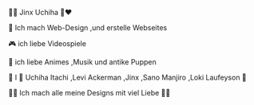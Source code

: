 💙💜 Jinx Uchiha 🖤❤

🎈 Ich mach Web-Design ,und erstelle Webseites

🎮 ich liebe Videospiele

🎀 ich liebe Animes ,Musik und antike Puppen

🦖 I 💖 Uchiha Itachi ,Levi Ackerman ,Jinx ,Sano Manjiro ,Loki Laufeyson 💚
 
💖🧸 Ich mach alle meine Designs mit viel Liebe 🧸💖
